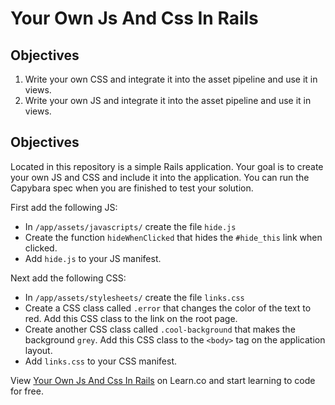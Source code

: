 # Your Own Js And Css In Rails

## Objectives

1. Write your own CSS and integrate it into the asset pipeline and use it in views.
2. Write your own JS and integrate it into the asset pipeline and use it in views.

## Objectives
Located in this repository is a simple Rails application. Your goal is to create your own JS and CSS and include it into the application. You can run the Capybara spec when you are finished to test your solution.

First add the following JS:

- In `/app/assets/javascripts/` create the file `hide.js`
- Create the function `hideWhenClicked` that hides the `#hide_this` link when clicked.
- Add `hide.js` to your JS manifest.

Next add the following CSS:

- In `/app/assets/stylesheets/` create the file `links.css`
- Create a CSS class called `.error` that changes the color of the text to red. Add this CSS class to the link on the root page.
- Create another CSS class called `.cool-background` that makes the background `grey`. Add this CSS class to the `<body>` tag on the application layout.
- Add `links.css` to your CSS manifest.

<p data-visibility='hidden'>View <a href='https://learn.co/lessons/your-own-js-and-css-in-rails' title='Your Own Js And Css In Rails'>Your Own Js And Css In Rails</a> on Learn.co and start learning to code for free.</p>
